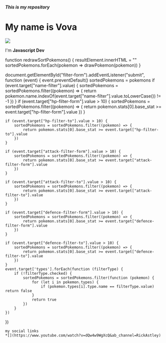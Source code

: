 ##### This is my repository

# My name is Vova

![](https://p.turbosquid.com/ts-thumb/Qj/fHJVe4/VR/imagename/png/1687184537/1920x1080/turn_fit_q99/85b858fbfa136786300a539191d052672c841164/imagename-1.jpg)

I'm **Javascript Dev**

function redrawSortPokemons() {
    resultElement.innerHTML = ""
    sortedPokemons.forEach(pokemon => drawPokemon(pokemon))
}

document.getElementById("filter-form").addEventListener("submit", function (event) {
    event.preventDefault()
    sortedPokemons = pokemons
    if (event.target["name-filter"].value) {
        sortedPokemons = sortedPokemons.filter((pokemon) => {
            return pokemon.name.indexOf(event.target["name-filter"].value.toLowerCase()) != -1
        })
    }
    if (event.target["hp-filter-form"].value > 10) {
        sortedPokemons = sortedPokemons.filter((pokemon) => {
            return pokemon.stats[0].base_stat >= event.target["hp-filter-form"].value
        })
    }

    if (event.target["hp-filter-to"].value > 10) {
        sortedPokemons = sortedPokemons.filter((pokemon) => {
            return pokemon.stats[0].base_stat >= event.target["hp-filter-to"].value
        })
    }

    if (event.target["attack-filter-form"].value > 10) {
        sortedPokemons = sortedPokemons.filter((pokemon) => {
            return pokemon.stats[0].base_stat >= event.target["attack-filter-form"].value
        })
    }

    if (event.target["attack-filter-to"].value > 10) {
        sortedPokemons = sortedPokemons.filter((pokemon) => {
            return pokemon.stats[0].base_stat >= event.target["attack-filter-to"].value
        })
    }

    if (event.target["defence-filter-form"].value > 10) {
        sortedPokemons = sortedPokemons.filter((pokemon) => {
            return pokemon.stats[0].base_stat >= event.target["defence-filter-form"].value
        })
    }

    if (event.target["defence-filter-to"].value > 10) {
        sortedPokemons = sortedPokemons.filter((pokemon) => {
            return pokemon.stats[0].base_stat >= event.target["defence-filter-to"].value
        })
    }
    event.target['types'].forEach(function (filterType) {
        if (!filterType.checked) {
            sortedPokemons = sortedPokemons.filter(function (pokemon) {
                for (let i in pokemon.types) {
                    if (pokemon.types[i].type.name == filterType.value) return false
                }
                return true
            })
        }
    })
})

    my social links
    *[](https://www.youtube.com/watch?v=dQw4w9WgXcQ&ab_channel=RickAstley)

